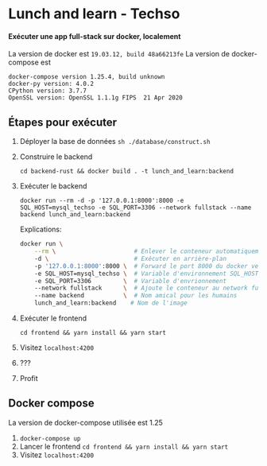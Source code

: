 # Lunch and learn - Techso
#### Exécuter une app full-stack sur docker, localement

La version de docker est `19.03.12, build 48a66213fe`
La version de docker-compose est 
```
docker-compose version 1.25.4, build unknown
docker-py version: 4.0.2
CPython version: 3.7.7
OpenSSL version: OpenSSL 1.1.1g FIPS  21 Apr 2020
```

## Étapes pour exécuter

1. Déployer la base de données `sh ./database/construct.sh`
2. Construire le backend 

    `cd backend-rust && docker build . -t lunch_and_learn:backend` 

3. Exécuter le backend
    
    `docker run --rm -d -p '127.0.0.1:8000':8000 -e SQL_HOST=mysql_techso -e SQL_PORT=3306 --network fullstack --name backend lunch_and_learn:backend`
    
    Explications: 
    ```bash
   docker run \
        --rm \                      # Enlever le conteneur automatiquement 
        -d \                        # Exécuter en arrière-plan 
        -p '127.0.0.1:8000':8000 \  # Forward le port 8000 du docker vers 127.0.0.1:8000 de la machine hôte
        -e SQL_HOST=mysql_techso \  # Variable d'environnement SQL_HOST, utilisation du docker-network dns
        -e SQL_PORT=3306         \  # Variable d'envrionnement
        --network fullstack      \  # Ajoute le conteneur au network fullstack
        --name backend           \  # Nom amical pour les humains
        lunch_and_learn:backend    # Nom de l'image
    ```
   
4. Exécuter le frontend

    `cd frontend && yarn install && yarn start`
    
5. Visitez `localhost:4200`
6. ???
7. Profit

## Docker compose
La version de docker-compose utilisée est 1.25

1. `docker-compose up`
2. Lancer le frontend `cd frontend && yarn install && yarn start`
3. Visitez `localhost:4200`